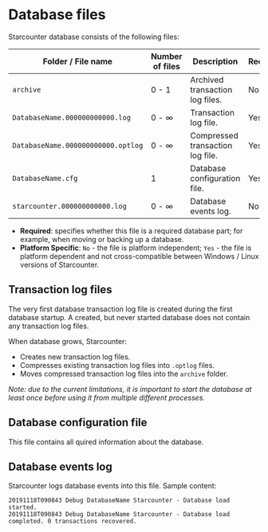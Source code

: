 ﻿# Database files

Starcounter database consists of the following files:

| Folder / File name                 | Number of files | Description                      | Required | Platform Specific |
|------------------------------------|-----------------|----------------------------------|----------|-------------------|
| `archive`                          | 0 - 1           | Archived transaction log files.  | No       | No                |
| `DatabaseName.000000000000.log`    | 0 - ∞           | Transaction log file.            | Yes      | No                |
| `DatabaseName.000000000000.optlog` | 0 - ∞           | Compressed transaction log file. | Yes      | No                |
| `DatabaseName.cfg`                 | 1               | Database configuration file.     | Yes      | Yes               |
| `starcounter.000000000000.log`     | 0 - ∞           | Database events log.             | No       | No                |

- **Required**: specifies whether this file is a required database part; for example, when moving or backing up a database.
- **Platform Specific**: `No` - the file is platform independent; `Yes` - the file is platform dependent and not cross-compatible between Windows / Linux versions of Starcounter.

## Transaction log files

The very first database transaction log file is created during the first database startup.
A created, but never started database does not contain any transaction log files.

When database grows, Starcounter:

- Creates new transaction log files.
- Compresses existing transaction log files into `.optlog` files.
- Moves compressed transaction log files into the `archive` folder.

*Note: due to the current limitations, it is important to start the database at least once before using it from multiple different processes.*

## Database configuration file

This file contains all quired information about the database.

## Database events log

Starcounter logs database events into this file. Sample content:

```
20191118T090843 Debug DatabaseName Starcounter - Database load started.
20191118T090843 Debug DatabaseName Starcounter - Database load completed. 0 transactions recovered.
```